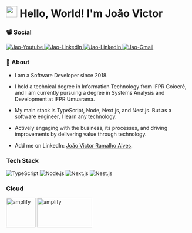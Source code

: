 <h1><img src="https://raw.githubusercontent.com/kaueMarques/kaueMarques/master/hi.gif" height="30px"> Hello, World! I'm João Victor</h1>

### 📽 Social
<a href="https://www.youtube.com/@joaoalves_dev" target="_blank">
  <img
    src="https://img.shields.io/badge/-Dev%20Lândia-1dba54?style=flat-square&labelColor=1dba54&logo=youtube&logoColor=121212&link=https://www.youtube.com/@joaoalves_dev"
    alt="Jao-Youtube"
  />
</a>

<a href="https://www.linkedin.com/in/404jv/">
  <img
    src="https://img.shields.io/badge/-LinkedIn-1dba54?style=flat-square&labelColor=1dba54&logo=Linkedin&logoColor=121212&link=https://www.linkedin.com/in/404jv/"
    target="_blank"
    alt="Jao-LinkedIn"
  />
</a>

<a href="https://twitter.com/401jv" target="_blank">
  <img
    src="https://img.shields.io/badge/-Twitter-1dba54?style=flat-square&labelColor=1dba54&logo=twitter&logoColor=121212&link=https://twitter.com/401jv"
    target="_blank"
    alt="Jao-LinkedIn"
  />
</a>

<a href="mailto:joaovictorramalho7@gmail.com" target="_blank">
  <img
    src="https://img.shields.io/badge/-joaovictorramalho7@gmail.com-1dba54?style=flat-square&labelColor=1dba54&logo=gmail&logoColor=121212&link=mailto:joaovictorramalho7@gmail.com"
    target="_blank"
    alt="Jao-Gmail"
  />
</a>

### 💚 About
- I am a Software Developer since 2018.

- I hold a technical degree in Information Technology from IFPR Goioerê, and I am currently pursuing a degree in Systems Analysis and Development at IFPR Umuarama.

- My main stack is TypeScript, Node, Next.js, and Nest.js. But as a software engineer, I learn any technology.

- Actively engaging with the business, its processes, and driving improvements by delivering value through technology.

- Add me on LinkedIn: [João Victor Ramalho Alves](https://www.linkedin.com/in/404jv/).

### Tech Stack
![TypeScript](https://img.shields.io/badge/TypeScript-007ACC?style=for-the-badge&logo=typescript&logoColor=white)
![Node.js](https://img.shields.io/badge/Node.js-339933?style=for-the-badge&logo=nodedotjs&logoColor=white)
![Next.js](https://img.shields.io/badge/Next.js-000000?style=for-the-badge&logo=nextdotjs&logoColor=white)
![Nest.js](https://img.shields.io/badge/Nest.js-E0234E?style=for-the-badge&logo=nestjs&logoColor=white)

### Cloud
<p align="left"> 
  <img src="https://i.pinimg.com/originals/4a/41/7d/4a417d1f8cab870d4e93498ae1ae2d21.png" alt="amplify" width="80" height="80"/>
  <img src="https://openupthecloud.com/wp-content/uploads/2020/04/gcp.png?ezimgfmt=rs:312x176/rscb2/ngcb2/notWebP" alt="amplify" width="150" height="80"/>
</p>
